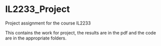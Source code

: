 # IL2233_Project
Project assignment for the course IL2233

This contains the work for project, the results are in the pdf and the code are in the appropriate folders.